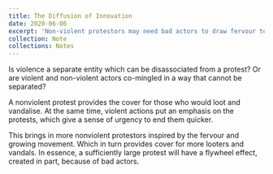 ```yaml
---
title: The Diffusion of Innovation
date: 2020-06-06
excerpt: 'Non-violent protestors may need bad actors to draw fervour to their cause, in turn drawing in more protestors.'
collection: Note
collections: Notes
---
```

Is violence a separate entity which can be disassociated from a protest? Or are violent and non-violent actors co-mingled in a way that cannot be separated?

A nonviolent protest provides the cover for those who would loot and vandalise. At the same time, violent actions put an emphasis on the protests, which give a sense of urgency to end them quicker. 

This brings in more nonviolent protestors inspired by the fervour and growing movement. Which in turn provides cover for more looters and vandals. In essence, a sufficiently large protest will have a flywheel effect, created in part, because of bad actors.